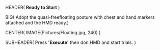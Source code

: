 HEADER( __Ready to Start__ )

BIG( Adopt the quasi-freefloating posture with chest and hand markers attached and the HMD ready.)

CENTER( IMAGE(Pictures/Floating.jpg, 240) )
 
SUBHEADER( Press __'Execute'__ then don HMD and start trials. )

